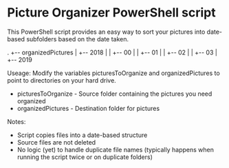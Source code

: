 # Picture Organizer PowerShell script
 
This PowerShell script provides an easy way to sort your pictures into date-based subfolders based on the date taken.

.
+-- organizedPictures
|   +-- 2018
|   |    +-- 00
|   |    +-- 01
|   |    +-- 02
|   |    +-- 03
|   +-- 2019

Useage:
Modify the variables picturesToOrganize and organizedPictures to point to directories on your hard drive. 

* picturesToOrganize - Source folder containing the pictures you need organized
* organizedPictures - Destination folder for pictures

Notes:
* Script copies files into a date-based structure
* Source files are not deleted
* No logic (yet) to handle duplicate file names (typically happens when running the script twice or on duplicate folders)
